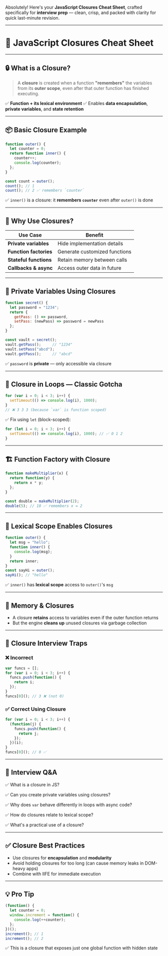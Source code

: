 Absolutely! Here's your **JavaScript Closures Cheat Sheet**, crafted specifically for **interview prep** — clean, crisp, and packed with clarity for quick last-minute revision.

---

# 🧾 JavaScript Closures Cheat Sheet

---

## 🔒 What is a Closure?

> A **closure** is created when a function **"remembers"** the variables from its **outer scope**, even after that outer function has finished executing.

✅ **Function + its lexical environment**
✅ Enables **data encapsulation**, **private variables**, and **state retention**

---

## 📦 Basic Closure Example

```js
function outer() {
  let counter = 0;
  return function inner() {
    counter++;
    console.log(counter);
  };
}

const count = outer();
count(); // 1
count(); // 2 ✅ remembers `counter`
```

✅ `inner()` is a closure: it **remembers `counter`** even after `outer()` is done

---

## 🧠 Why Use Closures?

| Use Case               | Benefit                       |
| ---------------------- | ----------------------------- |
| **Private variables**  | Hide implementation details   |
| **Function factories** | Generate customized functions |
| **Stateful functions** | Retain memory between calls   |
| **Callbacks & async**  | Access outer data in future   |

---

## 🔐 Private Variables Using Closures

```js
function secret() {
  let password = "1234";
  return {
    getPass: () => password,
    setPass: (newPass) => password = newPass
  };
}

const vault = secret();
vault.getPass();     // "1234"
vault.setPass("abcd");
vault.getPass();     // "abcd"
```

✅ `password` is **private** — only accessible via closure

---

## 🧪 Closure in Loops — Classic Gotcha

```js
for (var i = 0; i < 3; i++) {
  setTimeout(() => console.log(i), 1000);
}
// ❌ 3 3 3 (because `var` is function scoped)
```

✅ Fix using `let` (block-scoped):

```js
for (let i = 0; i < 3; i++) {
  setTimeout(() => console.log(i), 1000); // ✅ 0 1 2
}
```

---

## 🏗️ Function Factory with Closure

```js
function makeMultiplier(x) {
  return function(y) {
    return x * y;
  };
}

const double = makeMultiplier(2);
double(5); // 10 ✅ remembers x = 2
```

---

## 🧬 Lexical Scope Enables Closures

```js
function outer() {
  let msg = "hello";
  function inner() {
    console.log(msg);
  }
  return inner;
}
const sayHi = outer();
sayHi(); // "hello"
```

✅ `inner()` has **lexical scope** access to `outer()`'s `msg`

---

## 🧹 Memory & Closures

* A closure **retains** access to variables even if the outer function returns
* But the engine **cleans up** unused closures via garbage collection

---

## 🧪 Closure Interview Traps

### ❌ Incorrect

```js
var funcs = [];
for (var i = 0; i < 3; i++) {
  funcs.push(function() {
    return i;
  });
}
funcs[0](); // 3 ❌ (not 0)
```

### ✅ Correct Using Closure

```js
for (var i = 0; i < 3; i++) {
  (function(j) {
    funcs.push(function() {
      return j;
    });
  })(i);
}
funcs[0](); // 0 ✅
```

---

## 🧠 Interview Q\&A

✅ What is a closure in JS?

✅ Can you create private variables using closures?

✅ Why does `var` behave differently in loops with async code?

✅ How do closures relate to lexical scope?

✅ What's a practical use of a closure?

---

## ✅ Closure Best Practices

* Use closures for **encapsulation** and **modularity**
* Avoid holding closures for too long (can cause memory leaks in DOM-heavy apps)
* Combine with IIFE for immediate execution

---

## 💡 Pro Tip

```js
(function() {
  let counter = 0;
  window.increment = function() {
    console.log(++counter);
  };
})();
increment(); // 1
increment(); // 2
```

✅ This is a closure that exposes just one global function with hidden state